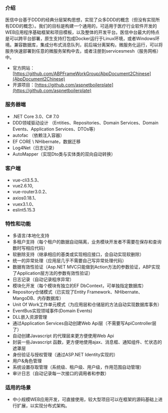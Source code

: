 <!--
 * @Author: your name
 * @Date: 2020-03-20 10:39:00
 * @LastEditTime: 2020-03-20 14:55:37
 * @LastEditors: Please set LastEditors
 * @Description: In User Settings Edit
 * @FilePath: \Learing\web\huaqyun\docs\zh-cn\introduction.md
 -->
### 介绍

医信中台基于DDD的经典分层架构思想，实现了众多DDD的概念（但没有实现所有DDD的概念）。我们的目标是构建一个通用的，可适用于医疗行业软件开发的WEB应用程序基础框架和项目模板，以及整体的开发平台。医信中台最大的特点是可以跨平台部署，原生支持打包成Docker运行于Linux环境，或者Windows环境。兼容数据库，集成分布式消息队列，前后端分离架构，微服务化运行，可以将服务快速部署到任意的微服务架构中去，或者注册到servicesmesh（服务网格）中。

* 官方网站：[https://github.com/ABPFrameWorkGroup/AbpDocument2Chinese](AbpDocument2Chinese)
* 开源项目：[https://github.com/aspnetboilerplate](https://github.com/aspnetboilerplate)

### 服务器端
* .NET Core 3.0、C# 7.0
* DDD领域驱动设计 （Entities、Repositories、Domain Services、Domain Events、Application Services、DTOs等）
* autofac （依赖注入容器）
* EF CORE \ NHibernate，数据迁移
* Log4Net（日志记录）
* AutoMapper（实现Dto类与实体类的双向自动转换）

### 客户端
* vue-cli3.5.3、
* vue2.6.10,
* vue-router3.0.2、
* axios0.18.1、
* vuex3.1.0、
* eslint5.15.3

### 特性和功能
* 多语言/本地化支持
* 多租户支持（每个租户的数据自动隔离，业务模块开发者不需要在保存和查询数时写相应代码）
* 软删除支持（继承相应的基类或实现相应接口，会自动实现软删除）
* 统一的异常处理（应用层几乎不需要自己写异常处理代码）
* 数据有效性验证（Asp.NET MVC只能做到Action方法的参数验证，ABP实现了Application层方法的参数有效性验证）
* 日志记录（自动记录程序异常）
* 模块化开发（每个模块有独立的EF DbContext，可单独指定数据库）
* Repository仓储模式（已实现了Entity Framework、NHibernate、MangoDB、内存数据库）
* Unit Of Work工作单元模式（为应用层和仓储层的方法自动实现数据库事务）
* EventBus实现领域事件(Domain Events)
* DLL嵌入资源管理
* 通过Application Services自动创建Web Api层（不需要写ApiController层了）
* 自动创建Javascript 的代理层来更方便使用Web Api
* 封装一些Javascript 函数，更方便地使用ajax、消息框、通知组件、忙状态的遮罩层
* 身份验证与授权管理（通过ASP.NET Identity实现的）
* 用户&角色管理
* 系统设置存取管理（系统级、租户级、用户级，作用范围自动管理）
* 审计日志（自动记录每一次接口的调用者和参数）
### 适用的场景
* 中小规模WEB应用开发，可直接使用，较大型项目可以在框架的源码基础上进行扩展，以实现分布式架构。


